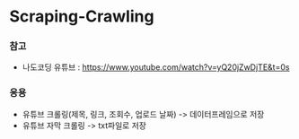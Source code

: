 # Scraping-Crawling
### 참고
- 나도코딩 유튜브 : https://www.youtube.com/watch?v=yQ20jZwDjTE&t=0s

### 응용
- 유튜브 크롤링(제목, 링크, 조회수, 업로드 날짜) -> 데이터프레임으로 저장
- 유튜브 자막 크롤링 -> txt파일로 저장
